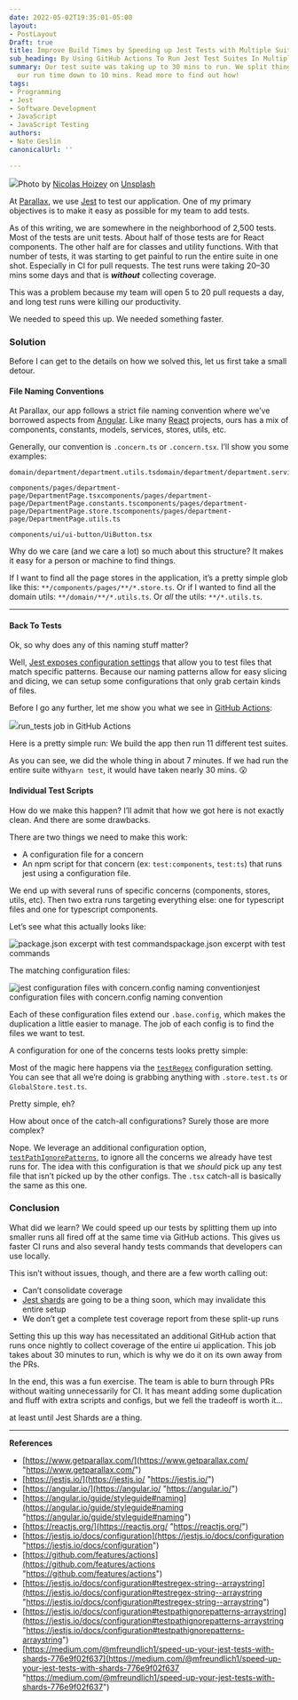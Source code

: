 ```yaml
---
date: 2022-05-02T19:35:01-05:00
layout:
- PostLayout
Draft: true
title: Improve Build Times by Speeding up Jest Tests with Multiple Suites
sub_heading: By Using GitHub Actions To Run Jest Test Suites In Multiple Parts
summary: Our test suite was taking up to 30 mins to run. We split things up and brought
  our run time down to 10 mins. Read more to find out how!
tags:
- Programming
- Jest
- Software Development
- JavaScript
- JavaScript Testing
authors:
- Nate Geslin
canonicalUrl: ''

---
```

![](https://cdn-images-1.medium.com/max/1600/0*7kIK8Whmj1JvhGyJ)Photo by [Nicolas Hoizey](https://unsplash.com/@nhoizey?utm_source=medium&utm_medium=referral) on [Unsplash](https://unsplash.com?utm_source=medium&utm_medium=referral)

At [Parallax](https://www.getparallax.com/), we use [Jest](https://jestjs.io/) to test our application. One of my primary objectives is to make it easy as possible for my team to add tests.

As of this writing, we are somewhere in the neighborhood of 2,500 tests. Most of the tests are unit tests. About half of those tests are for React components. The other half are for classes and utility functions. With that number of tests, it was starting to get painful to run the entire suite in one shot. Especially in CI for pull requests. The test runs were taking 20–30 mins some days and that is **_without_** collecting coverage.

This was a problem because my team will open 5 to 20 pull requests a day, and long test runs were killing our productivity.

We needed to speed this up. We needed something faster.

### **Solution**

Before I can get to the details on how we solved this, let us first take a small detour.

#### File Naming Conventions

At Parallax, our app follows a strict file naming convention where we’ve borrowed aspects from [Angular](https://angular.io/guide/styleguide#naming). Like many [React](https://reactjs.org/) projects, ours has a mix of components, constants, models, services, stores, utils, etc.

Generally, our convention is `.concern.ts` or `.concern.tsx`. I’ll show you some examples:

    domain/department/department.utils.tsdomain/department/department.service.tsdomain/department/models/Department.model.ts

    components/pages/department-page/DepartmentPage.tsxcomponents/pages/department-page/DepartmentPage.constants.tscomponents/pages/department-page/DepartmentPage.store.tscomponents/pages/department-page/DepartmentPage.utils.ts

    components/ui/ui-button/UiButton.tsx

Why do we care (and we care a lot) so much about this structure? It makes it easy for a person or machine to find things.

If I want to find all the page stores in the application, it’s a pretty simple glob like this: `**/components/pages/**/*.store.ts`. Or if I wanted to find all the domain utils: `**/domain/**/*.utils.ts`. Or _all_ the utils: `**/*.utils.ts`.

***

#### Back To Tests

Ok, so why does any of this naming stuff matter?

Well, [Jest exposes configuration settings](https://jestjs.io/docs/configuration) that allow you to test files that match specific patterns. Because our naming patterns allow for easy slicing and dicing, we can setup some configurations that only grab certain kinds of files.

Before I go any further, let me show you what we see in [GitHub Actions](https://github.com/features/actions):

![](https://cdn-images-1.medium.com/max/1600/1*ZOIj4GrosbiQLDe5SRZBuw.png)run_tests job in GitHub Actions

Here is a pretty simple run: We build the app then run 11 different test suites.

As you can see, we did the whole thing in about 7 minutes. If we had run the entire suite with`yarn test`, it would have taken nearly 30 mins. 😮

#### Individual Test Scripts

How do we make this happen? I’ll admit that how we got here is not exactly clean. And there are some drawbacks.

There are two things we need to make this work:

* A configuration file for a concern
* An npm script for that concern (ex: `test:components`, `test:ts`) that runs jest using a configuration file.

We end up with several runs of specific concerns (components, stores, utils, etc). Then two extra runs targeting everything else: one for typescript files and one for typescript components.

Let’s see what this actually looks like:

![package.json excerpt with test commands](https://cdn-images-1.medium.com/max/1600/1*RDUuSO8uNPpZM8XFtQ2NsA.png)package.json excerpt with test commands

The matching configuration files:

![jest configuration files with concern.config naming convention](https://cdn-images-1.medium.com/max/1600/1*0JO6oaS8TwEeSCB51Vvogw.png)jest configuration files with concern.config naming convention

Each of these configuration files extend our `.base.config`, which makes the duplication a little easier to manage. The job of each config is to find the files we want to test.

A configuration for one of the concerns tests looks pretty simple:

Most of the magic here happens via the [`testRegex`](https://jestjs.io/docs/configuration#testregex-string--arraystring) configuration setting. You can see that all we’re doing is grabbing anything with `.store.test.ts` or `GlobalStore.test.ts`.

Pretty simple, eh?

How about once of the catch-all configurations? Surely those are more complex?

Nope. We leverage an additional configuration option, [`testPathIgnorePatterns`](https://jestjs.io/docs/configuration#testpathignorepatterns-arraystring), to ignore all the concerns we already have test runs for. The idea with this configuration is that we _should_ pick up any test file that isn’t picked up by the other configs. The `.tsx` catch-all is basically the same as this one.

### Conclusion

What did we learn? We could speed up our tests by splitting them up into smaller runs all fired off at the same time via GitHub actions. This gives us faster CI runs and also several handy tests commands that developers can use locally.

This isn’t without issues, though, and there are a few worth calling out:

* Can’t consolidate coverage
* [Jest shards](https://medium.com/@mfreundlich1/speed-up-your-jest-tests-with-shards-776e9f02f637) are going to be a thing soon, which may invalidate this entire setup
* We don’t get a complete test coverage report from these split-up runs

Setting this up this way has necessitated an additional GitHub action that runs once nightly to collect coverage of the entire ui application. This job takes about 30 minutes to run, which is why we do it on its own away from the PRs.

In the end, this was a fun exercise. The team is able to burn through PRs without waiting unnecessarily for CI. It has meant adding some duplication and fluff with extra scripts and configs, but we fell the tradeoff is worth it…

at least until Jest Shards are a thing.

***

**References**

* [https://www.getparallax.com/](https://www.getparallax.com/ "https://www.getparallax.com/")
* [https://jestjs.io/](https://jestjs.io/ "https://jestjs.io/")
* [https://angular.io/](https://angular.io/ "https://angular.io/")
* [https://angular.io/guide/styleguide#naming](https://angular.io/guide/styleguide#naming "https://angular.io/guide/styleguide#naming")
* [https://reactjs.org/](https://reactjs.org/ "https://reactjs.org/")
* [https://jestjs.io/docs/configuration](https://jestjs.io/docs/configuration "https://jestjs.io/docs/configuration")
* [https://github.com/features/actions](https://github.com/features/actions "https://github.com/features/actions")
* [https://jestjs.io/docs/configuration#testregex-string--arraystring](https://jestjs.io/docs/configuration#testregex-string--arraystring "https://jestjs.io/docs/configuration#testregex-string--arraystring")
* [https://jestjs.io/docs/configuration#testpathignorepatterns-arraystring](https://jestjs.io/docs/configuration#testpathignorepatterns-arraystring "https://jestjs.io/docs/configuration#testpathignorepatterns-arraystring")
* [https://medium.com/@mfreundlich1/speed-up-your-jest-tests-with-shards-776e9f02f637](https://medium.com/@mfreundlich1/speed-up-your-jest-tests-with-shards-776e9f02f637 "https://medium.com/@mfreundlich1/speed-up-your-jest-tests-with-shards-776e9f02f637")